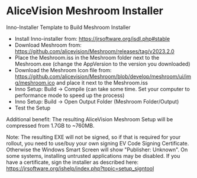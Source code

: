 # AliceVision Meshroom Installer
Inno-Installer Template to Build Meshroom Installer

- Install Inno-installer from: https://jrsoftware.org/isdl.php#stable
- Download Meshroom from: https://github.com/alicevision/Meshroom/releases/tag/v2023.2.0
- Place the Meshroom.iss in the Meshroom folder next to the Meshroom.exe (change the AppVersion to the version you downloaded)
- Download the Meshroom Icon file from: https://github.com/alicevision/Meshroom/blob/develop/meshroom/ui/img/meshroom.ico and place it next to the Meshroom.iss
- Inno Setup: Build -> Compile (can take some time. Set your computer to performance mode to speed up the process)
- Inno Setup: Build -> Open Output Folder (Meshroom Folder/Output)
- Test the Setup

Additional benefit: The resulting AliceVision Meshroom Setup will be compressed from 1.7GB to ~760MB.

Note: The resulting EXE will not be signed, so if that is required for your rollout, you need to use/buy your own signing EV Code Signing Certificate.
Otherwise the Windows Smart Screen will show "Publisher: Unknown". On some systems, installing untrusted applications may be disabled.
If you have a certificate, sign the installer as described here: https://jrsoftware.org/ishelp/index.php?topic=setup_signtool
